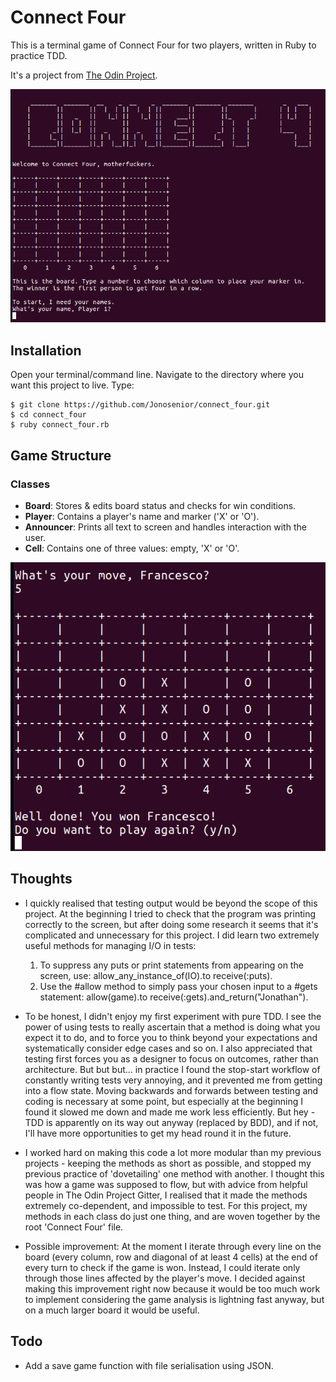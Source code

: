 # Connect Four

This is a terminal game of Connect Four for two players, written in Ruby to practice TDD.

It's a project from [The Odin Project](https://www.theodinproject.com/courses/ruby-programming/lessons/testing-your-ruby-code).

![Screenshot](images/connect_four_opening2.png)

## Installation

Open your terminal/command line. Navigate to the directory where you want this project to live. Type:
```
$ git clone https://github.com/Jonosenior/connect_four.git
$ cd connect_four
$ ruby connect_four.rb
```

## Game Structure
### Classes

  * **Board**: Stores & edits board status and checks for win conditions.
  * **Player**: Contains a player's name and marker ('X' or 'O').
  * **Announcer**: Prints all text to screen and handles interaction with the user.
  * **Cell**: Contains one of three values: empty, 'X' or 'O'.

  ![Screenshot](images/connect_four_victory.png)

## Thoughts

* I quickly realised that testing output would be beyond the scope of this project. At the beginning I tried to check that the program was printing correctly to the screen, but after doing some research it seems that it's complicated and unnecessary for this project. I did learn two extremely useful methods for managing I/O in tests:
    1.  To suppress any puts or print statements from appearing on the screen, use: allow_any_instance_of(IO).to receive(:puts).
    2. Use the #allow method to simply pass your chosen input to a #gets statement: allow(game).to receive(:gets).and_return("Jonathan").

* To be honest, I didn't enjoy my first experiment with pure TDD. I see the power of using tests to really ascertain that a method is doing what you expect it to do, and to force you to think beyond your expectations and systematically consider edge cases and so on. I also appreciated that testing first forces you as a designer to focus on outcomes, rather than architecture. But but but... in practice I found the stop-start workflow of constantly writing tests very annoying, and it prevented me from getting into a flow state. Moving backwards and forwards between testing and coding is necessary at some point, but especially at the beginning I found it slowed me down and made me work less efficiently. But hey - TDD is apparently on its way out anyway (replaced by BDD), and if not, I'll have more opportunities to get my head round it in the future.

* I worked hard on making this code a lot more modular than my previous projects - keeping the methods as short as possible, and stopped my previous practice of 'dovetailing' one method with another. I thought this was how a game was supposed to flow, but with advice from helpful people in The Odin Project Gitter, I realised that it made the methods extremely co-dependent, and impossible to test. For this project, my methods in each class do just one thing, and are woven together by the root 'Connect Four' file.

* Possible improvement: At the moment I iterate through every line on the board (every column, row and diagonal of at least 4 cells) at the end of every turn to check if the game is won. Instead, I could iterate only through those lines affected by the player's move. I decided against making this improvement right now because it would be too much work to implement considering the game analysis is lightning fast anyway, but on a much larger board it would be useful.


## Todo

  * Add a save game function with file serialisation using JSON.
